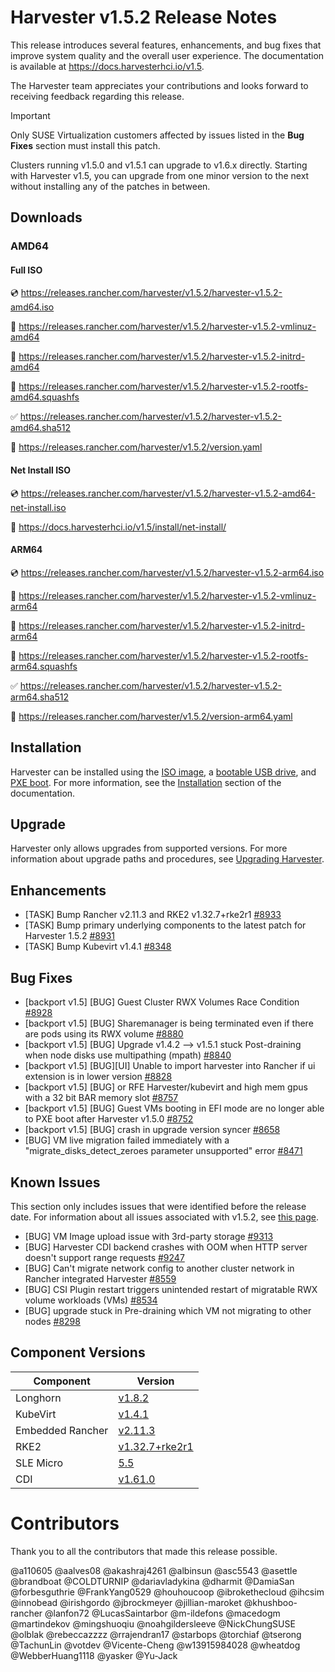 # Harvester v1.5.2 Release Notes

This release introduces several features, enhancements, and bug fixes that improve system quality and the overall user experience. The documentation is available at https://docs.harvesterhci.io/v1.5.

The Harvester team appreciates your contributions and looks forward to receiving feedback regarding this release.

> [!IMPORTANT]
> Only SUSE Virtualization customers affected by issues listed in the **Bug Fixes** section must install this patch.
>
> Clusters running v1.5.0 and v1.5.1 can upgrade to v1.6.x directly. Starting with Harvester v1.5, you can upgrade from one minor version to the next without installing any of the patches in between.

## Downloads

### AMD64

#### Full ISO

:cd: https://releases.rancher.com/harvester/v1.5.2/harvester-v1.5.2-amd64.iso

:file_folder: https://releases.rancher.com/harvester/v1.5.2/harvester-v1.5.2-vmlinuz-amd64

:file_folder: https://releases.rancher.com/harvester/v1.5.2/harvester-v1.5.2-initrd-amd64

:file_folder: https://releases.rancher.com/harvester/v1.5.2/harvester-v1.5.2-rootfs-amd64.squashfs

:white_check_mark: https://releases.rancher.com/harvester/v1.5.2/harvester-v1.5.2-amd64.sha512

:memo: https://releases.rancher.com/harvester/v1.5.2/version.yaml

#### Net Install ISO

:cd: https://releases.rancher.com/harvester/v1.5.2/harvester-v1.5.2-amd64-net-install.iso

:memo: https://docs.harvesterhci.io/v1.5/install/net-install/

#### ARM64

:cd: https://releases.rancher.com/harvester/v1.5.2/harvester-v1.5.2-arm64.iso

:file_folder: https://releases.rancher.com/harvester/v1.5.2/harvester-v1.5.2-vmlinuz-arm64

:file_folder: https://releases.rancher.com/harvester/v1.5.2/harvester-v1.5.2-initrd-arm64

:file_folder: https://releases.rancher.com/harvester/v1.5.2/harvester-v1.5.2-rootfs-arm64.squashfs

:white_check_mark: https://releases.rancher.com/harvester/v1.5.2/harvester-v1.5.2-arm64.sha512

:memo: https://releases.rancher.com/harvester/v1.5.2/version-arm64.yaml

## Installation

Harvester can be installed using the [ISO image](https://docs.harvesterhci.io/v1.5/install/index), a [bootable USB drive](https://docs.harvesterhci.io/v1.5/install/usb-install), and [PXE boot](https://docs.harvesterhci.io/v1.5/install/pxe-boot-install). For more information, see the [Installation](https://docs.harvesterhci.io/v1.5/install/requirements) section of the documentation.

## Upgrade

Harvester only allows upgrades from supported versions. For more information about upgrade paths and procedures, see [Upgrading Harvester](https://docs.harvesterhci.io/v1.5/upgrade/index).

## Enhancements

- [TASK] Bump Rancher v2.11.3 and RKE2 v1.32.7+rke2r1 [#8933](https://github.com/harvester/harvester/issues/8933)
- [TASK] Bump primary underlying components to the latest patch for Harvester 1.5.2 [#8931](https://github.com/harvester/harvester/issues/8931)
- [TASK] Bump Kubevirt v1.4.1 [#8348](https://github.com/harvester/harvester/issues/8348)

## Bug Fixes

- [backport v1.5] [BUG] Guest Cluster RWX Volumes Race Condition [#8928](https://github.com/harvester/harvester/issues/8928)
- [backport v1.5] [BUG] Sharemanager is being terminated even if there are pods using its RWX volume [#8880](https://github.com/harvester/harvester/issues/8880)
- [backport v1.5] [BUG] Upgrade v1.4.2 --> v1.5.1 stuck Post-draining when node disks use multipathing (mpath) [#8840](https://github.com/harvester/harvester/issues/8840)
- [backport v1.5] [BUG][UI] Unable to import harvester into Rancher if ui extension is in lower version [#8828](https://github.com/harvester/harvester/issues/8828)
- [backport v1.5] [BUG] or RFE Harvester/kubevirt and high mem gpus with a 32 bit BAR memory slot [#8757](https://github.com/harvester/harvester/issues/8757)
- [backport v1.5] [BUG] Guest VMs booting in EFI mode are no longer able to PXE boot after Harvester v1.5.0 [#8752](https://github.com/harvester/harvester/issues/8752)
- [backport v1.5] [BUG] crash in upgrade version syncer [#8658](https://github.com/harvester/harvester/issues/8658)
- [BUG] VM live migration failed immediately with a "migrate_disks_detect_zeroes parameter unsupported" error [#8471](https://github.com/harvester/harvester/issues/8471)

## Known Issues

This section only includes issues that were identified before the release date. For information about all issues associated with v1.5.2, see [this page](https://github.com/harvester/harvester/issues?q=is:issue%20label:known-issue-v1.5.2).

- [BUG] VM Image upload issue with 3rd-party storage [#9313](https://github.com/harvester/harvester/issues/9313)
- [BUG] Harvester CDI backend crashes with OOM when HTTP server doesn't support range requests [#9247](https://github.com/harvester/harvester/issues/9247)
- [BUG] Can't migrate network config to another cluster network in Rancher integrated Harvester [#8559](https://github.com/harvester/harvester/issues/8559)
- [BUG] CSI Plugin restart triggers unintended restart of migratable RWX volume workloads (VMs) [#8534](https://github.com/harvester/harvester/issues/8534)
- [BUG] upgrade stuck in Pre-draining which VM not migrating to other nodes [#8298](https://github.com/harvester/harvester/issues/8298)

## Component Versions

| Component        | Version                                                                                 |
| ---------------- | --------------------------------------------------------------------------------------- |
| Longhorn         | [v1.8.2](https://github.com/longhorn/longhorn/releases/tag/v1.8.2)                      |
| KubeVirt         | [v1.4.1](https://github.com/kubevirt/kubevirt/releases/tag/v1.4.1)                      |
| Embedded Rancher | [v2.11.3](https://github.com/rancher/rancher/releases/tag/v2.11.3)                      |
| RKE2             | [v1.32.7+rke2r1](https://github.com/rancher/rke2/releases/tag/v1.32.7%2Brke2r1)         |
| SLE Micro        | [5.5](https://github.com/harvester/os2/releases/tag/v1.5-20250910)                      |
| CDI              | [v1.61.0](https://github.com/kubevirt/containerized-data-importer/releases/tag/v1.61.0) |

# Contributors

Thank you to all the contributors that made this release possible.

@a110605
@aalves08
@akashraj4261
@albinsun
@asc5543
@asettle
@brandboat
@COLDTURNIP
@dariavladykina
@dharmit
@DamiaSan
@forbesguthrie
@FrankYang0529
@houhoucoop
@ibrokethecloud
@ihcsim
@innobead
@irishgordo
@jbrockmeyer
@jillian-maroket
@khushboo-rancher
@lanfon72
@LucasSaintarbor
@m-ildefons
@macedogm
@martindekov
@mingshuoqiu
@noahgildersleeve
@NickChungSUSE
@olblak
@rebeccazzzz
@rrajendran17
@starbops
@torchiaf
@tserong
@TachunLin
@votdev
@Vicente-Cheng
@w13915984028
@wheatdog
@WebberHuang1118
@yasker
@Yu-Jack
